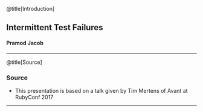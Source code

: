 @title[Introduction]

## Intermittent Test Failures
#### Pramod Jacob

---

@title[Source]

### Source 

- This presentation is based on a talk given by Tim Mertens of Avant at RubyConf 2017

---
